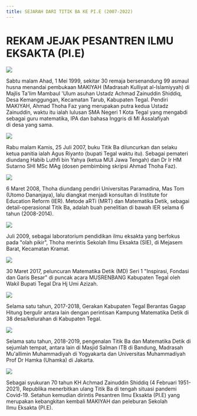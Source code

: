 ```yaml
---
title: SEJARAH DARI TITIK BA KE PI.E (2007-2022)
---
```

# REKAM JEJAK PESANTREN ILMU EKSAKTA (PI.E)

![](/images/uploads/whatsapp-image-2025-07-30-at-13.55.15_9269fb6e.jpg)

Sabtu malam Ahad, 1 Mei 1999, sekitar 30 remaja bersenandung 99 asmaul husna menandai pembukaan MAKIYAH (Madrasah Kulliyat al-Islamiyyah) di Majlis Ta'lim Mambaul 'Ulum asuhan Ustadz Achmad Zainuddin Shiddiq, Desa Kemanggungan, Kecamatan Tarub, Kabupaten Tegal. Pendiri MAKIYAH, Ahmad Thoha Faz yang merupakan putra kedua Ustadz Zainuddin, waktu itu ialah lulusan SMA Negeri 1 Kota Tegal yang mengabdi sebagai guru matematika, IPA dan bahasa Inggris di MI Assalafiyah di desa yang sama.

![](/images/uploads/whatsapp-image-2025-07-30-at-14.06.34_fa747f66.jpg)

Rabu malam Kamis, 25 Juli 2007, buku Titik Ba diluncurkan dan selaku ketua panitia ialah Agus Riyanto (bupati Tegal waktu itu). Sebagai pemateri diundang Habib Luthfi bin Yahya (ketua MUI Jawa Tengah) dan Dr Ir HM Sutarno SHI MSc MAg (dosen pembimbing skripsi Ahmad Thoha Faz).

![](/images/uploads/ier-konsultan.jpg)

6 Maret 2008, Thoha diundang pendiri Universitas Paramadina, Mas Tom (Utomo Dananjaya), lalu diangkat menjadi konsultan di Institute for Education Reform (IER). Metode aRTi (MRT) dan Matematika Detik, sebagai detail-operasional Titik Ba, adalah buah penelitian di bawah IER selama 6 tahun (2008-2014).

![](/images/uploads/whatsapp-image-2025-07-30-at-14.24.32_115bc1fa.jpg)

Juli 2009, sebagai laboratorium pendidikan ilmu eksakta yang berfokus pada "olah pikir", Thoha merintis Sekolah Ilmu Eksakta (SIE), di Mejasem Barat, Kecamatan Kramat.

![](/images/uploads/whatsapp-image-2025-07-30-at-14.31.09_753dcb17.jpg)

30 Maret 2017, peluncuran Matematika Detik (MD) Seri 1 "Inspirasi, Fondasi dan Garis Besar" di puncak acara MUSRENBANG Kabupaten Tegal oleh Wakil Bupati Tegal Dra Hj Umi Azizah.

![](/images/uploads/sm-8-agustus-2018.jpg)

Selama satu tahun, 2017-2018, Gerakan Kabupaten Tegal Berantas Gagap Hitung bergulir antara lain dengan perintisan Kampung Matematika Detik di 38 desa/kelurahan di Kabupaten Tegal.

![](/images/uploads/salman-1.jpg)

Selama satu tahun, 2018-2019, pengenalan Titik Ba dan Matematika Detik di sejumlah tempat, antara lain di Masjid Salman ITB di Bandung, Madrasah Mu'allimin Muhammadiyah di Yogyakarta dan Universitas Muhammadiyah Prof Dr Hamka (Uhamka) di Jakarta.

![](/images/uploads/whatsapp-image-2025-07-30-at-14.54.06_4252a79e.jpg)

Sebagai syukuran 70 tahun KH Achmad Zainuddin Shiddiq (4 Februari 1951-2021), Republika menerbitkan ulang Titik Ba di tengah situasi pandemi Covid-19. Setahun kemudian dirintis Pesantren Ilmu Eksakta (PI.E) yang merupakan kebangkitan kembali MAKIYAH dan peleburan Sekolah Ilmu Eksakta (PI.E).
